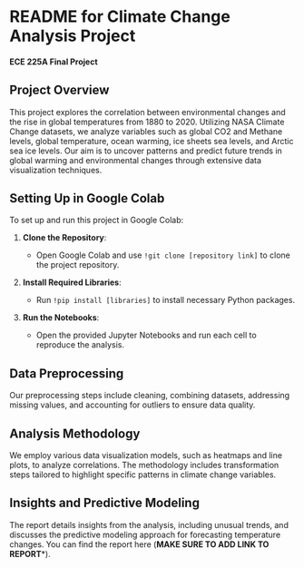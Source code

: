 # README for Climate Change Analysis Project
#### ECE 225A Final Project

## Project Overview
This project explores the correlation between environmental changes and the rise in global temperatures from 1880 to 2020. Utilizing NASA Climate Change datasets, we analyze variables such as global CO2 and Methane levels, global temperature, ocean warming, ice sheets sea levels, and Arctic sea ice levels. Our aim is to uncover patterns and predict future trends in global warming and environmental changes through extensive data visualization techniques.

## Setting Up in Google Colab
To set up and run this project in Google Colab:

1. **Clone the Repository**:
   - Open Google Colab and use `!git clone [repository link]` to clone the project repository.

2. **Install Required Libraries**:
   - Run `!pip install [libraries]` to install necessary Python packages.

3. **Run the Notebooks**:
   - Open the provided Jupyter Notebooks and run each cell to reproduce the analysis.

## Data Preprocessing
Our preprocessing steps include cleaning, combining datasets, addressing missing values, and accounting for outliers to ensure data quality.

## Analysis Methodology
We employ various data visualization models, such as heatmaps and line plots, to analyze correlations. The methodology includes transformation steps tailored to highlight specific patterns in climate change variables.

## Insights and Predictive Modeling
The report details insights from the analysis, including unusual trends, and discusses the predictive modeling approach for forecasting temperature changes. You can find the report here (******MAKE SURE TO ADD LINK TO REPORT*******).  

